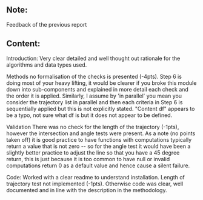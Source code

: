 ## Note:
Feedback of the previous report

## Content:
Introduction: Very clear detailed and well thought out rationale for the algorithms and data types used. 

Methods no formalisation of the checks is presented (-4pts). Step 6 is doing most of your heavy lifting, it would be clearer if you broke this module down into sub-components and explained in more detail each check and the order it is applied. Similarly, I assume by 'in parallel' you mean you consider the trajectory list in parallel and then each criteria in Step 6 is sequentially applied but this is not explicitly stated. "Content df" appears to be a typo, not sure what df is but it does not appear to be defined. 

Validation There was no check for the length of the trajectory (-1pts), however the intersection and angle tests were present. As a note (no points taken off) it is good practice to have functions with computations typically return a value that is not zero -- so for the angle test it would have been a slightly better practice to adjust the line so that you have a 45 degree return, this is just because it is too common to have null or invalid computations return 0 as a default value and hence cause a silent failure.

Code: Worked with a clear readme to understand installation. Length of trajectory test not implemented (-1pts). Otherwise code was clear, well documented and in line with the description in the methodology.